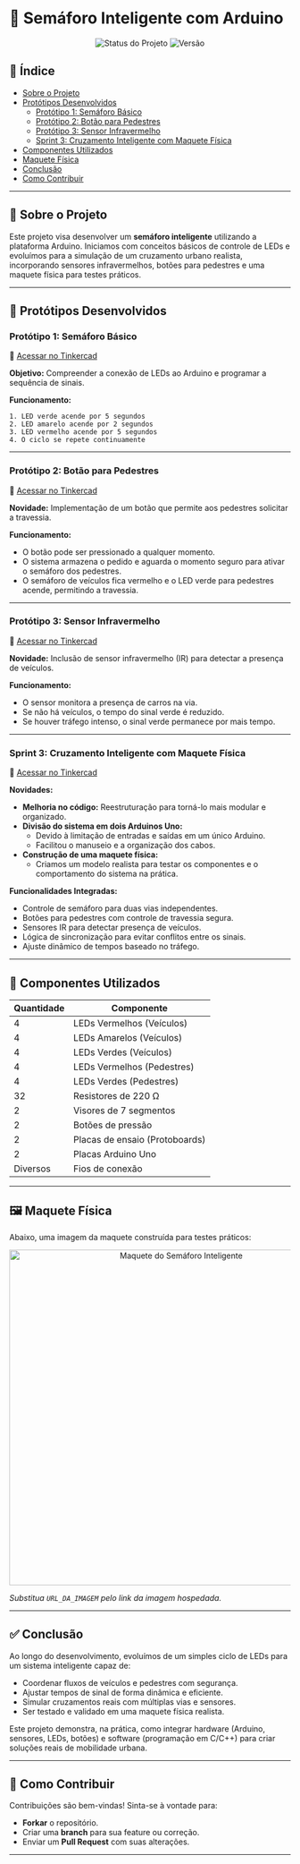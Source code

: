 # 🚦 Semáforo Inteligente com Arduino

<p align="center">
  <img src="https://img.shields.io/badge/status-em%20desenvolvimento-brightgreen?style=for-the-badge" alt="Status do Projeto">
  <img src="https://img.shields.io/badge/vers%C3%A3o-sprint%203-blue?style=for-the-badge" alt="Versão">
</p>

## 📌 Índice

- [Sobre o Projeto](#-sobre-o-projeto)
- [Protótipos Desenvolvidos](#-protótipos-desenvolvidos)
  - [Protótipo 1: Semáforo Básico](#protótipo-1-semáforo-básico)
  - [Protótipo 2: Botão para Pedestres](#protótipo-2-botão-para-pedestres)
  - [Protótipo 3: Sensor Infravermelho](#protótipo-3-sensor-infravermelho)
  - [Sprint 3: Cruzamento Inteligente com Maquete Física](#sprint-3-cruzamento-inteligente-com-maquete-física)
- [Componentes Utilizados](#-componentes-utilizados)
- [Maquete Física](#-maquete-física)
- [Conclusão](#-conclusão)
- [Como Contribuir](#-como-contribuir)

---

## 🧠 Sobre o Projeto

Este projeto visa desenvolver um **semáforo inteligente** utilizando a plataforma Arduino. Iniciamos com conceitos básicos de controle de LEDs e evoluímos para a simulação de um cruzamento urbano realista, incorporando sensores infravermelhos, botões para pedestres e uma maquete física para testes práticos.

---

## 🔧 Protótipos Desenvolvidos

### Protótipo 1: Semáforo Básico

🔗 [Acessar no Tinkercad](https://www.tinkercad.com/things/crLNLab5RRq-trabalha01)

**Objetivo:** Compreender a conexão de LEDs ao Arduino e programar a sequência de sinais.

**Funcionamento:**

```plaintext
1. LED verde acende por 5 segundos
2. LED amarelo acende por 2 segundos
3. LED vermelho acende por 5 segundos
4. O ciclo se repete continuamente
```

---

### Protótipo 2: Botão para Pedestres

🔗 [Acessar no Tinkercad](https://www.tinkercad.com/things/fGDRABPrAXn-trabalho02)

**Novidade:** Implementação de um botão que permite aos pedestres solicitar a travessia.

**Funcionamento:**

- O botão pode ser pressionado a qualquer momento.
- O sistema armazena o pedido e aguarda o momento seguro para ativar o semáforo dos pedestres.
- O semáforo de veículos fica vermelho e o LED verde para pedestres acende, permitindo a travessia.

---

### Protótipo 3: Sensor Infravermelho

🔗 [Acessar no Tinkercad](https://www.tinkercad.com/things/lXt8ejKZsI6-trabalho03)

**Novidade:** Inclusão de sensor infravermelho (IR) para detectar a presença de veículos.

**Funcionamento:**

- O sensor monitora a presença de carros na via.
- Se não há veículos, o tempo do sinal verde é reduzido.
- Se houver tráfego intenso, o sinal verde permanece por mais tempo.

---

### Sprint 3: Cruzamento Inteligente com Maquete Física

🔗 [Acessar no Tinkercad](https://www.tinkercad.com/things/4wrWFSQffOk-sprint3)

**Novidades:**

- **Melhoria no código:** Reestruturação para torná-lo mais modular e organizado.
- **Divisão do sistema em dois Arduinos Uno:**
  - Devido à limitação de entradas e saídas em um único Arduino.
  - Facilitou o manuseio e a organização dos cabos.
- **Construção de uma maquete física:**
  - Criamos um modelo realista para testar os componentes e o comportamento do sistema na prática.

**Funcionalidades Integradas:**

- Controle de semáforo para duas vias independentes.
- Botões para pedestres com controle de travessia segura.
- Sensores IR para detectar presença de veículos.
- Lógica de sincronização para evitar conflitos entre os sinais.
- Ajuste dinâmico de tempos baseado no tráfego.

---

## 🧩 Componentes Utilizados

| Quantidade | Componente                        |
|------------|-----------------------------------|
| 4          | LEDs Vermelhos (Veículos)         |
| 4          | LEDs Amarelos (Veículos)          |
| 4          | LEDs Verdes (Veículos)            |
| 4          | LEDs Vermelhos (Pedestres)        |
| 4          | LEDs Verdes (Pedestres)           |
| 32         | Resistores de 220 Ω               |
| 2          | Visores de 7 segmentos            |
| 2          | Botões de pressão                 |
| 2          | Placas de ensaio (Protoboards)    |
| 2          | Placas Arduino Uno                |
| Diversos   | Fios de conexão                   |

---

## 🖼️ Maquete Física

Abaixo, uma imagem da maquete construída para testes práticos:

<p align="center">
  <img src="URL_DA_IMAGEM" alt="Maquete do Semáforo Inteligente" width="600">
</p>

*Substitua `URL_DA_IMAGEM` pelo link da imagem hospedada.*

---

## ✅ Conclusão

Ao longo do desenvolvimento, evoluímos de um simples ciclo de LEDs para um sistema inteligente capaz de:

- Coordenar fluxos de veículos e pedestres com segurança.
- Ajustar tempos de sinal de forma dinâmica e eficiente.
- Simular cruzamentos reais com múltiplas vias e sensores.
- Ser testado e validado em uma maquete física realista.

Este projeto demonstra, na prática, como integrar hardware (Arduino, sensores, LEDs, botões) e software (programação em C/C++) para criar soluções reais de mobilidade urbana.

---

## 🤝 Como Contribuir

Contribuições são bem-vindas! Sinta-se à vontade para:

- **Forkar** o repositório.
- Criar uma **branch** para sua feature ou correção.
- Enviar um **Pull Request** com suas alterações.

---

